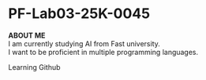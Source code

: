 # PF-Lab03-25K-0045

**ABOUT ME**
<br/>
I am currently studying AI from Fast university.
<br/>
I want to be proficient in multiple programming languages.


Learning Github
